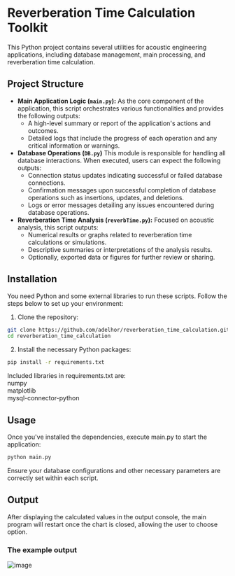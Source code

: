 # Reverberation Time Calculation Toolkit

This Python project contains several utilities for acoustic engineering applications, including database management, main processing, and reverberation time calculation.

## Project Structure

- **Main Application Logic (`main.py`):** As the core component of the application, this script orchestrates various functionalities and provides the following outputs:
  - A high-level summary or report of the application's actions and outcomes.
  - Detailed logs that include the progress of each operation and any critical information or warnings.
- **Database Operations (`DB.py`)** This module is responsible for handling all database interactions. When executed, users can expect the following outputs:
  - Connection status updates indicating successful or failed database connections.
  - Confirmation messages upon successful completion of database operations such as insertions, updates, and deletions.
  - Logs or error messages detailing any issues encountered during database operations.
- **Reverberation Time Analysis (`reverbTime.py`):** Focused on acoustic analysis, this script outputs:
  - Numerical results or graphs related to reverberation time calculations or simulations.
  - Descriptive summaries or interpretations of the analysis results.
  - Optionally, exported data or figures for further review or sharing.

## Installation

You need Python and some external libraries to run these scripts. Follow the steps below to set up your environment:

1. Clone the repository:

```bash
git clone https://github.com/adelhor/reverberation_time_calculation.git
cd reverberation_time_calculation
```
2. Install the necessary Python packages:

```bash
pip install -r requirements.txt
```
Included libraries in requirements.txt are:\
numpy\
matplotlib\
mysql-connector-python

## Usage
Once you've installed the dependencies, execute main.py to start the application:
```bash
python main.py
```
Ensure your database configurations and other necessary parameters are correctly set within each script.

## Output
After displaying the calculated values in the output console, the main program will restart once the chart is closed, allowing the user to choose option.
### The example output
![image](https://github.com/adelhor/reverberation_time_calculation/assets/115109011/25a5e64a-d25a-49cd-8e81-eabe2f3b5d24)

